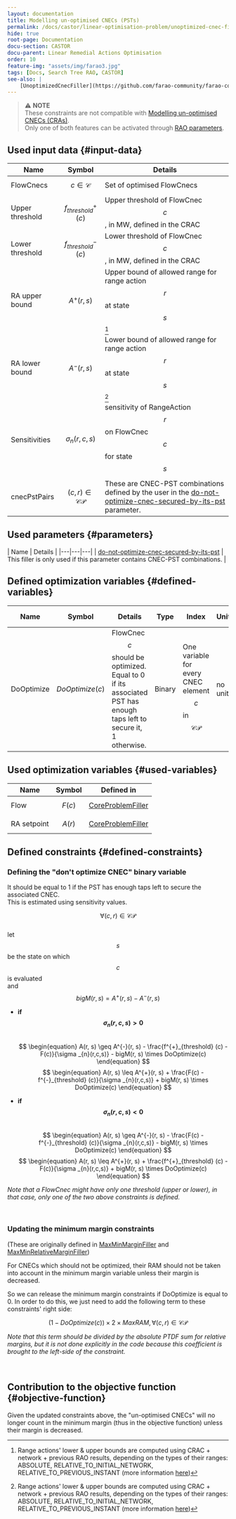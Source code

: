 ```yaml
---
layout: documentation
title: Modelling un-optimised CNECs (PSTs)
permalink: /docs/castor/linear-optimisation-problem/unoptimized-cnec-filler-pst
hide: true
root-page: Documentation
docu-section: CASTOR
docu-parent: Linear Remedial Actions Optimisation
order: 10
feature-img: "assets/img/farao3.jpg"
tags: [Docs, Search Tree RAO, CASTOR]
see-also: |
    [UnoptimizedCnecFiller](https://github.com/farao-community/farao-core/blob/master/ra-optimisation/search-tree-rao/src/main/java/com/farao_community/farao/search_tree_rao/linear_optimisation/algorithms/fillers/UnoptimizedCnecFiller.java)
---
```


> ⚠️  **NOTE**  
> These constraints are not compatible with [Modelling un-optimised CNECs (CRAs)](unoptimized-cnec-filler-cra).  
> Only one of both features can be activated through [RAO parameters](/docs/parameters#not-optimized-cnecs).

## Used input data {#input-data}

| Name            | Symbol                     | Details                                                                    |
|-----------------|----------------------------|----------------------------------------------------------------------------|
| FlowCnecs       | $$c \in \mathcal{C}$$      | Set of optimised FlowCnecs                                                 |
| Upper threshold | $$f^{+}_{threshold} (c)$$  | Upper threshold of FlowCnec $$c$$, in MW, defined in the CRAC              |
| Lower threshold | $$f^{-}_{threshold} (c)$$  | Lower threshold of FlowCnec $$c$$, in MW, defined in the CRAC              |
| RA upper bound  | $$A^{+}(r,s)$$             | Upper bound of allowed range for range action $$r$$ at state $$s$$[^1]     |                                                                                                                                                                                                                                                                                                                                                                                                                                                                                                                                                                                              |
| RA lower bound  | $$A^{-}(r,s)$$             | Lower bound of allowed range for range action $$r$$ at state $$s$$[^1]     |                                                                                                                                                                                                                                                                                                                                                                                                                                                                                                                                                                                              |
| Sensitivities   | $$\sigma _{n}(r,c,s)$$     | sensitivity of RangeAction $$r$$ on FlowCnec $$c$$ for state $$s$$         |
| cnecPstPairs    | $$(c, r)\in \mathcal{CP}$$ | These are CNEC-PST combinations defined by the user in the [do-not-optimize-cnec-secured-by-its-pst](/docs/parameters#do-not-optimize-cnec-secured-by-its-pst) parameter. |

[^1]: Range actions' lower & upper bounds are computed using CRAC + network + previous RAO results, depending on the 
types of their ranges: ABSOLUTE, RELATIVE_TO_INITIAL_NETWORK, RELATIVE_TO_PREVIOUS_INSTANT (more information [here](/docs/input-data/crac/json#range-actions))

## Used parameters {#parameters}

| Name | Details |
|---|---|---|
| [do-not-optimize-cnec-secured-by-its-pst](/docs/parameters#do-not-optimize-cnec-secured-by-its-pst) | This filler is only used if this parameter contains CNEC-PST combinations. |

## Defined optimization variables {#defined-variables}

| Name         | Symbol              | Details                                                                                                              | Type | Index                                                                                                                                                              | Unit | Lower bound | Upper bound |
|--------------|---------------------|----------------------------------------------------------------------------------------------------------------------|---|--------------------------------------------------------------------------------------------------------------------------------------------------------------------|---|---|---|
| DoOptimize | $$DoOptimize(c)$$ | FlowCnec $$c$$ should be optimized. Equal to 0 if its associated PST has enough taps left to secure it, 1 otherwise. | Binary | One variable for every CNEC element $$c$$ in $$\mathcal{CP}$$ | no unit | 0 | 1 |

## Used optimization variables {#used-variables}

| Name | Symbol | Defined in |
|---|---|---|
| Flow | $$F(c)$$ | [CoreProblemFiller](core-problem-filler#defined-variables) |
| RA setpoint | $$A(r)$$ | [CoreProblemFiller](core-problem-filler#defined-variables) |


## Defined constraints {#defined-constraints}

### Defining the "don't optimize CNEC" binary variable

It should be equal to 1 if the PST has enough taps left to secure the associated CNEC.  
This is estimated using sensitivity values.  

$$\forall (c, r)\in \mathcal{CP}$$  
let $$s$$ be the state on which $$c$$ is evaluated  
and $$bigM(r, s) = A^{+}(r, s) - A^{-}(r, s)$$  

- **if $$\sigma _{n}(r,c,s) \gt 0$$**  
  $$
  \begin{equation}
  A(r, s) \geq A^{-}(r, s) - \frac{f^{+}_{threshold} (c) - F(c)}{\sigma _{n}(r,c,s)} - bigM(r, s) \times DoOptimize(c)
  \end{equation}
  $$
  $$
  \begin{equation}
  A(r, s) \leq A^{+}(r, s) + \frac{F(c) - f^{-}_{threshold} (c)}{\sigma _{n}(r,c,s)} + bigM(r, s) \times DoOptimize(c)
  \end{equation}
  $$  

- **if $$\sigma _{n}(r,c,s) \lt 0$$**  
  $$
  \begin{equation}
  A(r, s) \geq A^{-}(r, s) - \frac{F(c) - f^{-}_{threshold} (c)}{\sigma _{n}(r,c,s)} - bigM(r, s) \times DoOptimize(c)
  \end{equation}
  $$
  $$
  \begin{equation}
  A(r, s) \leq A^{+}(r, s) + \frac{f^{+}_{threshold} (c) - F(c)}{\sigma _{n}(r,c,s)} + bigM(r, s) \times DoOptimize(c)
  \end{equation}
  $$  


*Note that a FlowCnec might have only one threshold (upper or lower), in that case, only one of the two above constraints is defined.*  

<br>

### Updating the minimum margin constraints

(These are originally defined in [MaxMinMarginFiller](max-min-margin-filler#defined-constraints) and [MaxMinRelativeMarginFiller](max-min-relative-margin-filler#defined-constraints))  

For CNECs which should not be optimized, their RAM should not be taken into account in the minimum margin variable unless their margin is decreased.  

So we can release the minimum margin constraints if DoOptimize is equal to 0. In order to do this, we just need to add the following term to these constraints' right side:  

$$
\begin{equation}
(1 - DoOptimize(c)) \times 2 \times MaxRAM, \forall  (c, r) \in \mathcal{CP}
\end{equation}
$$  

*Note that this term should be divided by the absolute PTDF sum for relative margins, but it is not done explicitly in the code because this coefficient is brought to the left-side of the constraint.*

<br>


## Contribution to the objective function {#objective-function}

Given the updated constraints above, the "un-optimised CNECs" will no longer count in the minimum margin (thus in the objective function) unless their margin is decreased.
